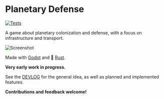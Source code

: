 # Planetary Defense

[![Tests](https://github.com/mlange-42/planetary-defense/actions/workflows/tests.yml/badge.svg)](https://github.com/mlange-42/planetary-defense/actions/workflows/tests.yml)

A game about planetary colonization and defense, with a focus on infrastructure and transport.

![Screenshot](https://user-images.githubusercontent.com/44003176/146467231-0b694c98-a1d1-4d66-bc19-7e2f6cce6d61.png)

Made with [Godot](https://godotengine.org/) and :crab: [Rust](https://rust-lang.org).

**Very early work in progress.**

See the [DEVLOG](DEVLOG.md) for the general idea, as well as planned and implemented features.

**Contributions and feedback welcome!**

